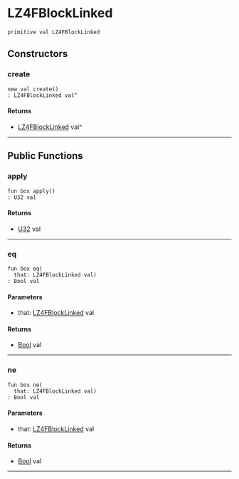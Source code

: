 # LZ4FBlockLinked

```pony
primitive val LZ4FBlockLinked
```

## Constructors

### create

```pony
new val create()
: LZ4FBlockLinked val^
```

#### Returns

* [LZ4FBlockLinked](.-compression-LZ4FBlockLinked) val^

---

## Public Functions

### apply

```pony
fun box apply()
: U32 val
```

#### Returns

* [U32](builtin-U32) val

---

### eq

```pony
fun box eq(
  that: LZ4FBlockLinked val)
: Bool val
```
#### Parameters

*   that: [LZ4FBlockLinked](.-compression-LZ4FBlockLinked) val

#### Returns

* [Bool](builtin-Bool) val

---

### ne

```pony
fun box ne(
  that: LZ4FBlockLinked val)
: Bool val
```
#### Parameters

*   that: [LZ4FBlockLinked](.-compression-LZ4FBlockLinked) val

#### Returns

* [Bool](builtin-Bool) val

---

